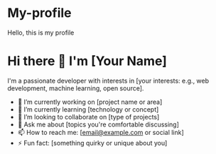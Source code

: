 # My-profile
Hello, this is my profile
# Hi there 👋 I'm [Your Name]

I'm a passionate developer with interests in [your interests: e.g., web development, machine learning, open source].

- 🔭 I’m currently working on [project name or area]
- 🌱 I’m currently learning [technology or concept]
- 👯 I’m looking to collaborate on [type of projects]
- 💬 Ask me about [topics you're comfortable discussing]
- 📫 How to reach me: [email@example.com or social link]
- ⚡ Fun fact: [something quirky or unique about you]
